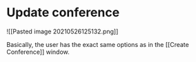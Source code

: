 # Update conference

![[Pasted image 20210526125132.png]]

Basically, the user has the exact same options as in the [[Create Conference]] window.